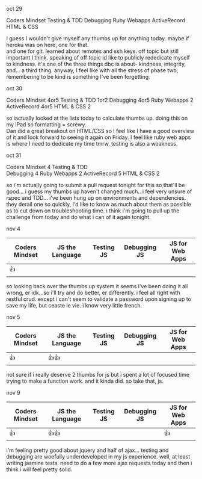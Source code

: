 oct 29

Coders Mindset	Testing & TDD	Debugging	Ruby Webapps	ActiveRecord	HTML & CSS
                
I guess I wouldn't give myself any thumbs up for anything today.  maybe if heroku was on here, one for that.  
and one for git.  learned about remotes and ssh keys.  off topic but still important I think.  speaking of off topic 
id like to publicly rededicate myself to kindness.  it's one of the three things dbc is about- kindness, integrity, 
and... a third thing.  anyway, I feel like with all the stress of phase two, remembering to be kind is something I've 
been forgetting.

oct 30

Coders Mindset	4or5
Testing & TDD	1or2
Debugging	4or5
Ruby Webapps	2
ActiveRecord	4or5
HTML & CSS      2

so iactually looked at the lists today to calculate thumbs up.  doing this on my iPad so formatting = screwy.  
Dan did a great breakout on HTML/CSS so I feel like I have a good overview of it and look forward to seeing it again 
on Friday.  I feel like ruby web apps is where I need to dedicate my time tmrw.  testing is also a weakness.  

oct 31

Coders Mindset	4
Testing & TDD	
Debugging	4
Ruby Webapps	2
ActiveRecord	5
HTML & CSS      2

so i'm actually going to submit a pull request tonight for this so that'll be good... i guess my thumbs up haven't changed
much..  i feel very unsure of rspec and TDD... i've been hung up on environments and dependencies.  they derail one so
quickly, i'd like to know as much about them as possible as to cut down on troubleshooting time.  i think i'm going to pull
up the challenge from today and do what i can of it again tonight.  


nov 4

| Coders Mindset | JS the Language | Testing JS | Debugging JS | JS for Web Apps |
| -------------- | --------------- | ---------- | ------------ | --------------- |
|      :+1:      |                 |            |              |                 |

so looking back over the thumbs up system it seems i've been doing it all wrong, er idk...so i'll try and do better, er 
differently.  i feel all right with restful crud.  except i can't seem to validate a password upon signing up to
save my life, but ceaste le vie.  i know very little french.   

nov 5

| Coders Mindset | JS the Language | Testing JS | Debugging JS | JS for Web Apps |
| -------------- | --------------- | ---------- | ------------ | --------------- |
|      :+1:      |     :+1::+1:    |            |              |                 |

not sure if i really deserve 2 thumbs for js but i spent a lot of focused time trying to make a function work.  and it
kinda did.  so take that, js.

nov 9

| Coders Mindset | JS the Language | Testing JS | Debugging JS | JS for Web Apps |
| -------------- | --------------- | ---------- | ------------ | --------------- |
|      :+1:      |     :+1::+1:    |            |              |        :+1:     |

i'm feeling pretty good about jquery and half of ajax... testing and debugging are woefully underdeveloped in my js
experience.  well, at least writing jasmine tests.  need to do a few more ajax requests today and then i think i will
feel pretty solid.

